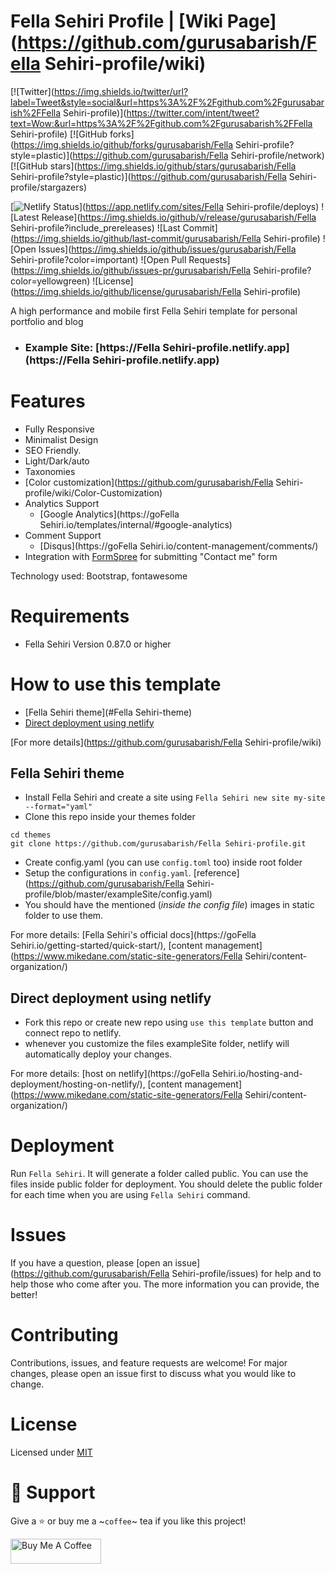 # Fella Sehiri Profile | [Wiki Page](https://github.com/gurusabarish/Fella Sehiri-profile/wiki)

[![Twitter](https://img.shields.io/twitter/url?label=Tweet&style=social&url=https%3A%2F%2Fgithub.com%2Fgurusabarish%2FFella Sehiri-profile)](https://twitter.com/intent/tweet?text=Wow:&url=https%3A%2F%2Fgithub.com%2Fgurusabarish%2FFella Sehiri-profile) [![GitHub forks](https://img.shields.io/github/forks/gurusabarish/Fella Sehiri-profile?style=plastic)](https://github.com/gurusabarish/Fella Sehiri-profile/network) [![GitHub stars](https://img.shields.io/github/stars/gurusabarish/Fella Sehiri-profile?style=plastic)](https://github.com/gurusabarish/Fella Sehiri-profile/stargazers)

[![Netlify Status](https://api.netlify.com/api/v1/badges/5c1dcb34-cada-4c80-82b7-cfdbdbd7c774/deploy-status)](https://app.netlify.com/sites/Fella Sehiri-profile/deploys)
![Latest Release](https://img.shields.io/github/v/release/gurusabarish/Fella Sehiri-profile?include_prereleases)
![Last Commit](https://img.shields.io/github/last-commit/gurusabarish/Fella Sehiri-profile)
![Open Issues](https://img.shields.io/github/issues/gurusabarish/Fella Sehiri-profile?color=important)
![Open Pull Requests](https://img.shields.io/github/issues-pr/gurusabarish/Fella Sehiri-profile?color=yellowgreen)
![License](https://img.shields.io/github/license/gurusabarish/Fella Sehiri-profile)

A high performance and mobile first Fella Sehiri template for personal portfolio and blog

- ### Example Site: [https://Fella Sehiri-profile.netlify.app](https://Fella Sehiri-profile.netlify.app)

# Features
- Fully Responsive
- Minimalist Design
- SEO Friendly.
- Light/Dark/auto
- Taxonomies
- [Color customization](https://github.com/gurusabarish/Fella Sehiri-profile/wiki/Color-Customization)
- Analytics Support 
  - [Google Analytics](https://goFella Sehiri.io/templates/internal/#google-analytics)
- Comment Support
  - [Disqus](https://goFella Sehiri.io/content-management/comments/)
- Integration with [FormSpree](https://formspree.io/) for submitting "Contact me" form

Technology used: Bootstrap, fontawesome 

# Requirements
- Fella Sehiri Version 0.87.0 or higher


# How to use this template

- [Fella Sehiri theme](#Fella Sehiri-theme)
- [Direct deployment using netlify](#Direct-deployment-using-netlify)

[For more details](https://github.com/gurusabarish/Fella Sehiri-profile/wiki)
## Fella Sehiri theme

- Install Fella Sehiri and create a site using `Fella Sehiri new site my-site --format="yaml"`
- Clone this repo inside your themes folder
```
cd themes
git clone https://github.com/gurusabarish/Fella Sehiri-profile.git
```
- Create config.yaml (you can use `config.toml` too) inside root folder 
- Setup the configurations in `config.yaml`. [reference](https://github.com/gurusabarish/Fella Sehiri-profile/blob/master/exampleSite/config.yaml)
- You should have the mentioned (_inside the config file_) images in static folder to use them.

For more details: [Fella Sehiri's official docs](https://goFella Sehiri.io/getting-started/quick-start/), [content management](https://www.mikedane.com/static-site-generators/Fella Sehiri/content-organization/)

## Direct deployment using netlify

- Fork this repo or create new repo using `use this template` button and connect repo to netlify.
- whenever you customize the files exampleSite folder, netlify will automatically deploy your changes.

For more details: [host on netlify](https://goFella Sehiri.io/hosting-and-deployment/hosting-on-netlify/), [content management](https://www.mikedane.com/static-site-generators/Fella Sehiri/content-organization/)

# Deployment

Run `Fella Sehiri`. It will generate a folder called public. You can use the files inside public folder for deployment. You should delete the public folder for each time when you are using `Fella Sehiri` command.

# Issues

If you have a question, please [open an issue](https://github.com/gurusabarish/Fella Sehiri-profile/issues) for help and to help those who come after you. The more information you can provide, the better!

# Contributing

Contributions, issues, and feature requests are welcome! For major changes, please open an issue first to discuss what you would like to change.

# License

Licensed under [MIT](LICENSE)

# 🤝 Support

Give a ⭐️ or buy me a ~`coffee`~ tea if you like this project!

<a href="https://www.buymeacoffee.com/gurusabarish" target="_blank" rel="noopener"><img src="https://cdn.buymeacoffee.com/buttons/v2/default-yellow.png" height="40" width="145" alt="Buy Me A Coffee"></a>
